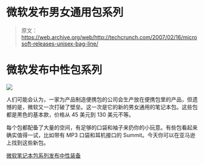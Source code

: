 # 微软发布男女通用包系列

> 原文：<https://web.archive.org/web/http://techcrunch.com/2007/02/16/microsoft-releases-unisex-bag-line/>

# 微软发布中性包系列

![](img/b66309560e9d5a134a4cc04e77d78234.png)

人们可能会认为，一家为产品制造便携包的公司会生产放在便携包里的产品，但遗憾的是，微软又一次打破了壁垒。这一次是它的新的男女通用的笔记本包。这些包都是黑色的基本款，价格从 45 美元到 130 美元不等。

每个包都配备了大量的空间，有足够的口袋和袖子来扔你的小玩意。有些包看起来确实值得一试，比如带有 MP3 口袋和耳机接口的 Summit。今天你可以在亚马逊上找到这些新包。

[微软笔记本包系列发布中性装备](https://web.archive.org/web/20210302014759/http://www.electronista.com/articles/07/02/16/microsoft.men.laptop.bags/)